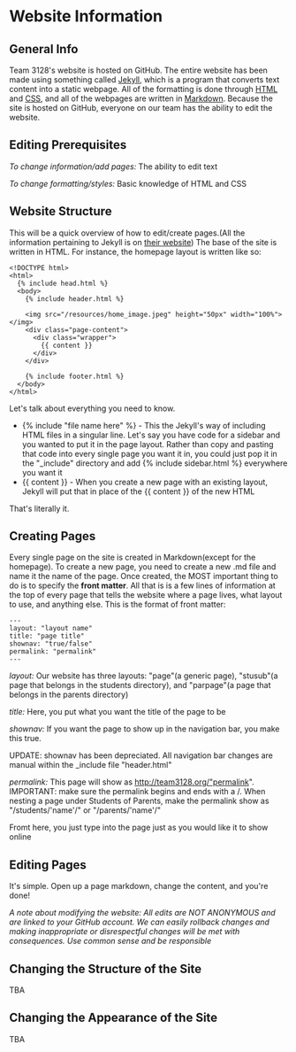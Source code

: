 # Website Information
## General Info
Team 3128's website is hosted on GitHub. The entire website has been made using something called [Jekyll]("https://jekyllrb.com/"), which is a program that converts text content into a static webpage. All of the formatting is done through [HTML]("http://www.w3schools.com/html/default.asp") and [CSS]("http://www.w3schools.com/css/default.asp"), and all of the webpages are written in [Markdown]("https://daringfireball.net/projects/markdown/"). Because the site is hosted on GitHub, everyone on our team has the ability to edit the website.

## Editing Prerequisites
*To change information/add pages:* The ability to edit text

*To change formatting/styles:* Basic knowledge of HTML and CSS

## Website Structure
This will be a quick overview of how to edit/create pages.(All the information pertaining to Jekyll is on [their website]("https://jekyllrb.com/")) The base of the site is written in HTML. For instance, the homepage layout is written like so:

```
<!DOCTYPE html>
<html>
  {% include head.html %}
  <body>
    {% include header.html %}
    
    <img src="/resources/home_image.jpeg" height="50px" width="100%"></img>
    <div class="page-content">
      <div class="wrapper">
        {{ content }}
      </div>
    </div>
    
    {% include footer.html %}
  </body>
</html>
```

Let's talk about everything you need to know.
 - {% include "file name here" %} - This the Jekyll's way of including HTML files in a singular line. Let's say you have code for a sidebar and you wanted to put it in the page layout. Rather than copy and pasting that code into every single page you want it in, you could just pop it in the "_include" directory and add {% include sidebar.html %} everywhere you want it
 - {{ content }} - When you create a new page with an existing layout, Jekyll will put that in place of the {{ content }} of the new HTML
 
 That's literally it.
 
## Creating Pages
Every single page on the site is created in Markdown(except for the homepage). To create a new page, you need to create a new .md file and name it the name of the page. Once created, the MOST important thing to do is to specify the **front matter**. All that is is a few lines of information at the top of every page that tells the website where a page lives, what layout to use, and anything else. This is the format of front matter:

```
---
layout: "layout name"
title: "page title"
shownav: "true/false"
permalink: "permalink"
---
```

*layout:* Our website has three layouts: "page"(a generic page), "stusub"(a page that belongs in the students directory), and "parpage"(a page that belongs in the parents directory)

*title:* Here, you put what you want the title of the page to be

*shownav:* If you want the page to show up in the navigation bar, you make this true.

UPDATE: shownav has been depreciated. All navigation bar changes are manual within the _include file "header.html"

*permalink:* This page will show as http://team3128.org/"permalink". IMPORTANT: make sure the permalink begins and ends with a /. When nesting a page under Students of Parents, make the permalink show as "/students/'name'/" or "/parents/'name'/"

Fromt here, you just  type into the page just as you would like it to show online

## Editing Pages
It's simple. Open up a page markdown, change the content, and you're done!

*A note about modifying the website: All edits are NOT ANONYMOUS and are linked to your GitHub account. We can easily rollback changes and making inappropriate or disrespectful changes will be met with consequences. Use common sense and be responsible*

## Changing the Structure of the Site
TBA

## Changing the Appearance of the Site
TBA
